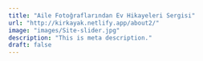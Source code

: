 ```yaml
---
title: "Aile Fotoğraflarından Ev Hikayeleri Sergisi"
url: "http://kirkayak.netlify.app/about2/"
image: "images/Site-slider.jpg"
description: "This is meta description."
draft: false
---
```

